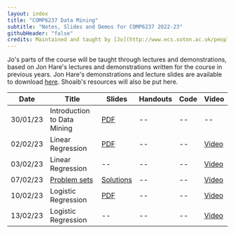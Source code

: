 ```yaml
---
layout: index
title: "COMP6237 Data Mining"
subtitle: "Notes, Slides and Demos for COMP6237 2022-23"
githubHeader: "false"
credits: Maintained and taught by [Jo](http://www.ecs.soton.ac.uk/people/jh1c18)
---
```



Jo's parts of the course will be taught through lectures and demonstrations, based on Jon Hare's lectures and demonstrations written for the course in previous years. Jon Hare's demonstrations and lecture slides are available to download  [here](http://jenkins.ecs.soton.ac.uk/job/COMP6237/lastSuccessfulBuild/artifact/app/target/COMP6237-1.0-SNAPSHOT-jar-with-dependencies.jar). Shoaib's resources will also be put here.

<!--
The launcher program that opens when you launch the jar is self explanatory, but once you've selected a presentation or demo you can make it full screen by pressing "f" (press again to exit). For the presentations you can use the left and right arrow keys to navigate. Note that on some of the interactive slides, you might need to click on the slide background for the arrow keys to work if you clicked on any controls other than buttons. 
-->


Date     | Title        | Slides                             | Handouts  | Code  | Video |
---------| ------------ | ---------------------------------- | --------- | ----- | ----- |
30/01/23 | Introduction to Data Mining | [PDF](./lectures/pdf/01_intro.pdf) | -- | -- | -- |
02/02/23 | Linear Regression | [PDF](./lectures/pdf/LinearRegression.pdf) | -- | -- | [Video](https://southampton.cloud.panopto.eu/Panopto/Pages/Viewer.aspx?id=f2b87133-833a-4308-8242-af9d00c5a1fc)|
03/02/23 | Linear Regression | -- | -- | -- | [Video](https://southampton.cloud.panopto.eu/Panopto/Pages/Viewer.aspx?id=01557032-7da0-45f3-bd8c-af9e00f77277) |
07/02/23 | [Problem sets](./lectures/pdf/exercise1.pdf) | [Solutions](./lectures/pdf/exercise1_sol.pdf) | -- | -- | [Video](https://southampton.cloud.panopto.eu/Panopto/Pages/Viewer.aspx?id=2fb6076f-8f3f-49a0-8ee8-afa2009447b5) |
10/02/23 | Logistic Regression | [PDF](./lectures/pdf/LinearRegression.pdf) | -- | -- | [Video](https://southampton.cloud.panopto.eu/Panopto/Pages/Viewer.aspx?id=c7dd2be0-a8db-41e4-a633-afa400c5d829) |
13/02/23 | Logistic Regression | -- | -- | -- | [Video](https://southampton.cloud.panopto.eu/Panopto/Pages/Viewer.aspx?id=988abda2-593f-460a-969f-afa500f781ad) |


<!--
27/02/23  | Making Recommendations | [PDF](./lectures/pdf/02_Recommender_Systems.pdf) | [PDF](./lectures/pdf/02_Recommender_Systems_HO.pdf) | [git](https://github.com/JoGrundy/Data-Mining-Demo-Code-18-19/blob/master/recommender.ipynb) | [Video](https://southampton.cloud.panopto.eu/Panopto/Pages/Viewer.aspx?id=692a40f6-4067-4f8b-86fc-ae4701181940) |
28/02/23  | Discovering Groups | [PDF](./lectures/pdf/03_discovering_groups.pdf) | [PDF](./lectures/pdf/03_discovering_groups_HO.pdf) | [git](https://github.com/JoHoughton/Data-Mining-Demo-Code-18-19/blob/master/groups.ipynb) | [Video](https://southampton.cloud.panopto.eu/Panopto/Pages/Viewer.aspx?id=1ef4f522-eb43-49ab-b583-ae4a0095a6a8) |
03/03/23  | Covariance, EVD, PCA & SVD | [PDF](./lectures/pdf/04_covariance.pdf) | [PDF](./lectures/pdf/04_covariance_HO_jh.pdf) | [git](https://github.com/JoGrundy/Data-Mining-Demo-Code-18-19/blob/master/04-covariance.ipynb) | [Video](https://southampton.cloud.panopto.eu/Panopto/Pages/Viewer.aspx?id=5eb58a5a-c169-4794-95c7-ae4b0095bd2f) |
06/03/23  | Embedding Data | [PDF](./lectures/pdf/05_embedding_data.pdf) | [PDF](./lectures/pdf/05_embedding_data_HO_jh.pdf) | [git](https://github.com/JoGrundy/Data-Mining-Demo-Code-18-19/blob/master/05_embedding_data.ipynb) | [Video](https://southampton.cloud.panopto.eu/Panopto/Pages/Viewer.aspx?id=eeeb0aac-f446-473e-8d68-ae510094fa37) |
07/03/23  | Searching and Ranking | [PDF](./lectures/pdf/06_search.pdf) | [PDF](./lectures/pdf/06_search_HO.pdf) | [git](https://github.com/JoHoughton/Data-Mining-Demo-Code-18-19/blob/master/searchRank.ipynb) | [Video](https://southampton.cloud.panopto.eu/Panopto/Pages/Viewer.aspx?id=f7a4e5a0-5cf7-42f9-a86d-ae52009490b1) |
09/03/23   | Document Filtering  | [PDF](./lectures/pdf/07_document_filtering_jh.pdf) | [PDF](./lectures/pdf/07_document_filtering_HO.pdf) | [git](https://github.com/JoGrundy/Data-Mining-Demo-Code-18-19/blob/master/07_doc_filtering.ipynb) | [Video](https://southampton.cloud.panopto.eu/Panopto/Pages/Viewer.aspx?id=30eec0a0-c2b7-4a28-a930-ae540094d59f) |
13/03/23   | Modelling with Decision Trees | [PDF](./lectures/pdf/08_decision_trees.pdf) | [PDF](./lectures/pdf/08_decision_trees_HO.pdf) | [git](https://github.com/JoGrundy/Data-Mining-Demo-Code-18-19/blob/master/08_decisiontrees.ipynb) | [Video](https://southampton.cloud.panopto.eu/Panopto/Pages/Viewer.aspx?id=3390a864-558f-4f57-b491-ae580094524f) |
14/03/23   | Modelling Prices & Nearest Neighbours | [PDF](./lectures/pdf/09_nearest_neighbours.pdf) | [PDF](./lectures/pdf/09_nearest_neighbours_HO.pdf) | [git](https://github.com/JoGrundy/Data-Mining-Demo-Code-18-19/blob/master/09_nearest_neighbours.ipynb) | [Video](https://southampton.cloud.panopto.eu/Panopto/Pages/Viewer.aspx?id=64c89832-501a-467f-ae3e-ae59009487a8) |
16/3/23  | Market Basket Analysis |  [PDF](./lectures/pdf/10_market_basket.pdf) | [PDF](./lectures/pdf/10_market_basket_HO.pdf) | [git](https://github.com/JoGrundy/Data-Mining-Demo-Code-18-19/blob/master/10_market_basket.ipynb) | [Video](https://southampton.cloud.panopto.eu/Panopto/Pages/Viewer.aspx?id=41298585-4c32-4016-8a30-ae5b009faf53) |
24/04/23  | Semantic Spaces | [PDF](./lectures/pdf/11_semantic_spaces.pdf) | [PDF](./lectures/pdf/11_semantic_spaces_HO.pdf) | [git](https://github.com/JoGrundy/Data-Mining-Demo-Code-18-19/blob/master/11_semantic_spaces.ipynb) | [Video](https://southampton.cloud.panopto.eu/Panopto/Pages/Viewer.aspx?id=41f0868f-9b3f-442d-9fd1-ae5f009458b4) |
25/04/23  | Finding Independent Features, Topic Modelling |  [PDF](./lectures/pdf/12_finding_features.pdf) | [PDF](./lectures/pdf/12_finding_features_HO.pdf) | [git](https://github.com/JoHoughton/Data-Mining-Demo-Code-18-19/blob/master/12_finding_features.ipynb) | [Video](https://southampton.cloud.panopto.eu/Panopto/Pages/Viewer.aspx?id=c4056449-2ba1-4dd8-b3fd-ae600093e9f5) |
27/4/23   | Outlier Detection |  [PDF](./lectures/pdf/13_outlier_detection.pdf)  | [PDF](./lectures/pdf/13_outlier_detection_HO.pdf) | [git](https://github.com/jogrundy/Data-Mining-Demo-Code-18-19/blob/master/13_outlier.ipynb) | [Video](https://southampton.cloud.panopto.eu/Panopto/Pages/Viewer.aspx?id=5ab8ea1b-bdbe-4e56-a4c2-ae620095944f) |
19/5/22  | Exam Prep and Q&A |  -- | -- | -- |
-->
